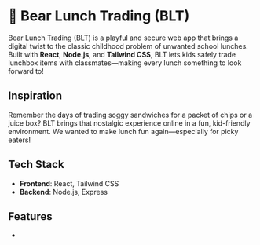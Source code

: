 # 🐻 Bear Lunch Trading (BLT)

Bear Lunch Trading (BLT) is a playful and secure web app that brings a digital twist to the classic childhood problem of unwanted school lunches. Built with **React**, **Node.js**, and **Tailwind CSS**, BLT lets kids safely trade lunchbox items with classmates—making every lunch something to look forward to!

## Inspiration

Remember the days of trading soggy sandwiches for a packet of chips or a juice box? BLT brings that nostalgic experience online in a fun, kid-friendly environment. We wanted to make lunch fun again—especially for picky eaters!

## Tech Stack

- **Frontend**: React, Tailwind CSS  
- **Backend**: Node.js, Express  

## Features
- 
